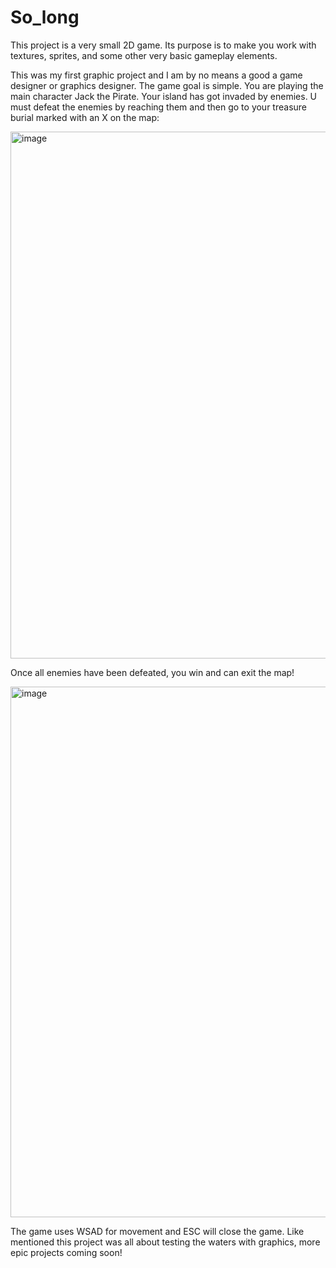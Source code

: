 # So_long
This project is a very small 2D game. Its purpose is to make you work with textures, sprites, and some other very basic gameplay elements.

This was my first graphic project and I am by no means a good a game designer or graphics designer. The game goal is simple. You are playing the main
character Jack the Pirate. Your island has got invaded by enemies. U must defeat the enemies by reaching them and then go to your treasure burial marked
with an X on the map:

<img width="843" alt="image" src="https://user-images.githubusercontent.com/112430294/233689449-6bb5191f-c506-4baf-a81a-3601e4541a7f.png">

Once all enemies have been defeated, you win and can exit the map!

<img width="849" alt="image" src="https://user-images.githubusercontent.com/112430294/233689918-e333f986-a77f-420f-9b6d-212d058bd7f4.png">

The game uses WSAD for movement and ESC will close the game. Like mentioned this project was all about testing the waters with graphics, more epic
projects coming soon!
